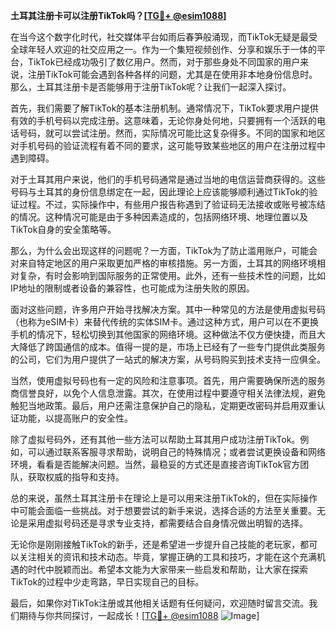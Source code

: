 **土耳其注册卡可以注册TikTok吗？[[TG💪+ @esim1088](https://t.me/s/esim1088)]**

在当今这个数字化时代，社交媒体平台如雨后春笋般涌现，而TikTok无疑是最受全球年轻人欢迎的社交应用之一。作为一个集短视频创作、分享和娱乐于一体的平台，TikTok已经成功吸引了数亿用户。然而，对于那些身处不同国家的用户来说，注册TikTok可能会遇到各种各样的问题，尤其是在使用非本地身份信息时。那么，土耳其注册卡是否能够用于注册TikTok呢？让我们一起深入探讨。

首先，我们需要了解TikTok的基本注册机制。通常情况下，TikTok要求用户提供有效的手机号码以完成注册。这意味着，无论你身处何地，只要拥有一个活跃的电话号码，就可以尝试注册。然而，实际情况可能比这复杂得多。不同的国家和地区对手机号码的验证流程有着不同的要求，这可能导致某些地区的用户在注册过程中遇到障碍。

对于土耳其用户来说，他们的手机号码通常是通过当地的电信运营商获得的。这些号码与土耳其的身份信息绑定在一起，因此理论上应该能够顺利通过TikTok的验证过程。不过，实际操作中，有些用户报告称遇到了验证码无法接收或账号被冻结的情况。这种情况可能是由于多种因素造成的，包括网络环境、地理位置以及TikTok自身的安全策略等。

那么，为什么会出现这样的问题呢？一方面，TikTok为了防止滥用账户，可能会对来自特定地区的用户采取更加严格的审核措施。另一方面，土耳其的网络环境相对复杂，有时会影响到国际服务的正常使用。此外，还有一些技术性的问题，比如IP地址的限制或者设备的兼容性，也可能成为注册失败的原因。

面对这些问题，许多用户开始寻找解决方案。其中一种常见的方法是使用虚拟号码（也称为eSIM卡）来替代传统的实体SIM卡。通过这种方式，用户可以在不更换手机的情况下，轻松切换到其他国家的网络环境。这种做法不仅方便快捷，而且大大降低了跨国通信的成本。值得一提的是，市场上已经有了一些专门提供此类服务的公司，它们为用户提供了一站式的解决方案，从号码购买到技术支持一应俱全。

当然，使用虚拟号码也有一定的风险和注意事项。首先，用户需要确保所选的服务商信誉良好，以免个人信息泄露。其次，在使用过程中要遵守相关法律法规，避免触犯当地政策。最后，用户还需注意保护自己的隐私，定期更改密码并启用双重认证功能，以提高账户的安全性。

除了虚拟号码外，还有其他一些方法可以帮助土耳其用户成功注册TikTok。例如，可以通过联系客服寻求帮助，说明自己的特殊情况；或者尝试更换设备和网络环境，看看是否能解决问题。当然，最稳妥的方式还是直接咨询TikTok官方团队，获取权威的指导和支持。

总的来说，虽然土耳其注册卡在理论上是可以用来注册TikTok的，但在实际操作中可能会面临一些挑战。对于想要尝试的新手来说，选择合适的方法至关重要。无论是采用虚拟号码还是寻求专业支持，都需要结合自身情况做出明智的选择。

无论你是刚刚接触TikTok的新手，还是希望进一步提升自己技能的老玩家，都可以关注相关的资讯和技术动态。毕竟，掌握正确的工具和技巧，才能在这个充满机遇的时代中脱颖而出。希望本文能为大家带来一些启发和帮助，让大家在探索TikTok的过程中少走弯路，早日实现自己的目标。

最后，如果你对TikTok注册或其他相关话题有任何疑问，欢迎随时留言交流。我们期待与你共同探讨，一起成长！[[TG💪+ @esim1088](https://t.me/s/esim1088) ![Image](https://i.postimg.cc/4NQfJmqS/Snipaste-2025-05-13-00-14-12.png)]